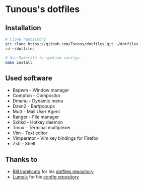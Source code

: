 Tunous's dotfiles
=================

Installation
------------

```sh
# Clone repository
git clone https://github.com/Tunous/dotfiles.git ~/dotfiles
cd ~/dotfiles

# Use Makefile to symlink configs
make install
```

Used software
-------------

* Bspwm      - Window manager
* Compton    - Compositor
* Dmenu      - Dynamic menu
* Dzen2      - Bar/popups
* Mutt       - Mail User Agent
* Ranger     - File manager
* Sxhkd      - Hotkey daemon
* Tmux       - Terminal multiplexer
* Vim        - Text editor
* Vimperator - Vim key bindings for Firefox
* Zsh        - Shell

Thanks to
---------

* [Bill Indelicato](http://www.windelicato.com/) for his [dotfiles repository](https://github.com/windelicato/dotfiles)
* [Lumolk](https://github.com/lumolk) for his [config repository](https://github.com/lumolk/config)
